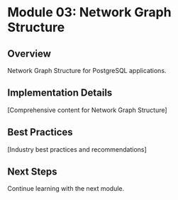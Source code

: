 # Module 03: Network Graph Structure

## Overview
Network Graph Structure for PostgreSQL applications.

## Implementation Details
[Comprehensive content for Network Graph Structure]

## Best Practices
[Industry best practices and recommendations]

## Next Steps
Continue learning with the next module.

